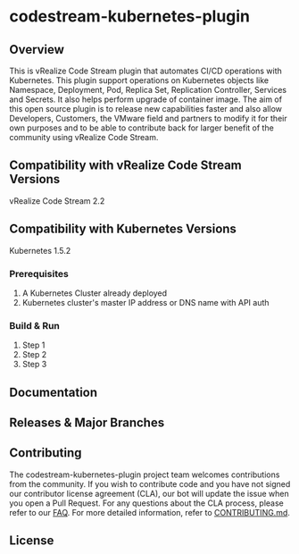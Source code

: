 

# codestream-kubernetes-plugin

## Overview
This is vRealize Code Stream plugin that automates CI/CD operations with Kubernetes. This plugin support operations on Kubernetes objects like Namespace, Deployment, Pod, Replica Set, Replication Controller, Services and Secrets. It also helps perform upgrade of container image. The aim of this open source plugin is to release new capabilities faster and also allow Developers, Customers, the VMware field and partners to modify it for their own purposes and to be able to contribute back for larger benefit of the community using vRealize Code Stream.

## Compatibility with vRealize Code Stream Versions
vRealize Code Stream 2.2

## Compatibility with Kubernetes Versions
Kubernetes 1.5.2

### Prerequisites
1. A Kubernetes Cluster already deployed
2. Kubernetes cluster's master IP address or DNS name with API auth

### Build & Run

1. Step 1
2. Step 2
3. Step 3

## Documentation

## Releases & Major Branches

## Contributing

The codestream-kubernetes-plugin project team welcomes contributions from the community. If you wish to contribute code and you have not
signed our contributor license agreement (CLA), our bot will update the issue when you open a Pull Request. For any
questions about the CLA process, please refer to our [FAQ](https://cla.vmware.com/faq). For more detailed information,
refer to [CONTRIBUTING.md](CONTRIBUTING.md).

## License
